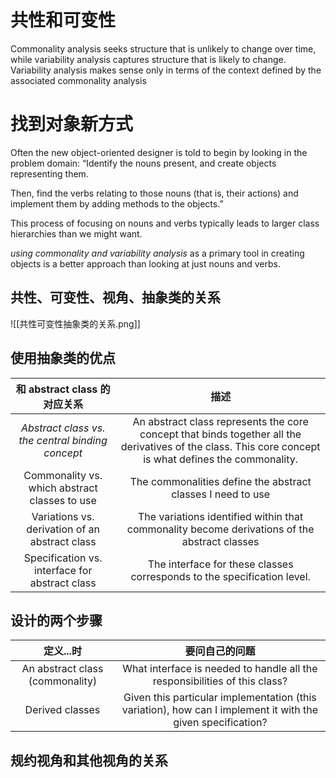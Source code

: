 # 共性和可变性
Commonality analysis seeks structure that is unlikely to change over time, while variability analysis captures structure that is likely to change. 
Variability analysis makes sense only in terms of the context defined by the associated commonality analysis

# 找到对象新方式
Often the new object-oriented designer is told to begin by looking in the problem domain: “Identify the nouns present, and create objects representing them. 

Then, find the verbs relating to those nouns (that is, their actions) and implement them by adding methods to the objects.” 

This process of focusing on nouns and verbs typically leads to larger class hierarchies than we might want.

*using commonality and variability analysis* as a primary tool in creating objects is a better approach than looking at just nouns and verbs.

## 共性、可变性、视角、抽象类的关系

![[共性可变性抽象类的关系.png]]

## 使用抽象类的优点

|   和 abstract class 的对应关系 | 描述 |
| :-----------: | :-----------: |
|*Abstract class vs. the central binding concept* | An abstract class represents the core concept that binds together all the derivatives of the class. This core concept is what defines the commonality.|
|Commonality vs. which abstract classes to use|The commonalities define the abstract classes I need to use|
|Variations vs. derivation of an abstract class|The variations identified within that commonality become derivations of the abstract classes|
|Specification vs. interface for abstract class|The interface for these classes corresponds to the specification level.|


## 设计的两个步骤
| 定义...时 | 要问自己的问题 |
| :-----------: | :-----------: |
|An abstract class (commonality)|What interface is needed to handle all the responsibilities of this class?|
|Derived classes|Given this particular implementation (this variation), how can I implement it with the given specification?|

## 规约视角和其他视角的关系
